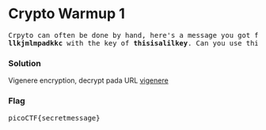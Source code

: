 <h1><b>Crypto Warmup 1</h1></b>
<pre>
Crpyto can often be done by hand, here's a message you got from a friend, 
<b>llkjmlmpadkkc</b> with the key of <b>thisisalilkey</b>. Can you use this <a href="https://2018shell.picoctf.com/static/43f28853477d7b2ed52e0efbfb04dff7/table.txt">table</a> to solve it?.
</pre>
</b><h3>Solution</h3></b>
<p>Vigenere encryption, decrypt pada URL <a href="http://rumkin.com/tools/cipher/vigenere.php">vigenere</a></p>
</b><h3>Flag</h3></b>
<pre>
picoCTF{secretmessage}
</pre>
